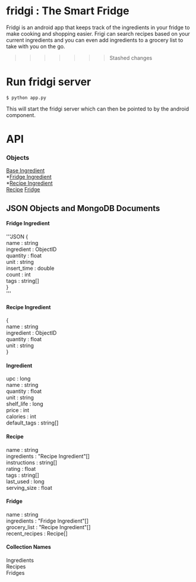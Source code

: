 # fridgi : The Smart Fridge


Fridgi is an android app that keeps track of the ingredients in your fridge to make cooking and shopping easier. Frigi can search recipes based on your current ingredients and you can even add ingredients to a grocery list to take with you on the go. 
>>>>>>> Stashed changes


# Run fridgi server

    $ python app.py

This will start the fridgi server which can then be pointed to by the android component. 

# API

### Objects

[Base Ingredient](#base-ingredient)  
*[Fridge Ingredient](#fridge-ingredient)  
*[Recipe Ingredient](#recipe-ingredient)  
[Recipe](#recipe)
[Fridge](#fridge)


JSON Objects and MongoDB Documents
----------------------------------
<a id="fridge-ingredient"></a>  
#### Fridge Ingredient
'''JSON
{  
  name : string  
  ingredient : ObjectID  
  quantity : float  
  unit : string  
  insert\_time : double  
  count : int  
  tags : string[]  
}  
'''

#### Recipe Ingredient
{  
  name : string  
  ingredient : ObjectID    
  quantity : float  
  unit : string  
}  

#### Ingredient
upc : long  
name : string  
quantity : float  
unit : string   
shelf\_life : long  
price : int  
calories : int  
default_tags : string[]  

#### Recipe
name : string  
ingredients : "Recipe Ingredient"[]  
instructions : string[]  
rating : float  
tags : string[]  
last\_used : long  
serving\_size : float  

#### Fridge
name : string  
ingredients : "Fridge Ingredient"[]   
grocery\_list : "Recipe Ingredient"[]  
recent\_recipes : Recipe[]  

#### Collection Names
Ingredients  
Recipes  
Fridges  






